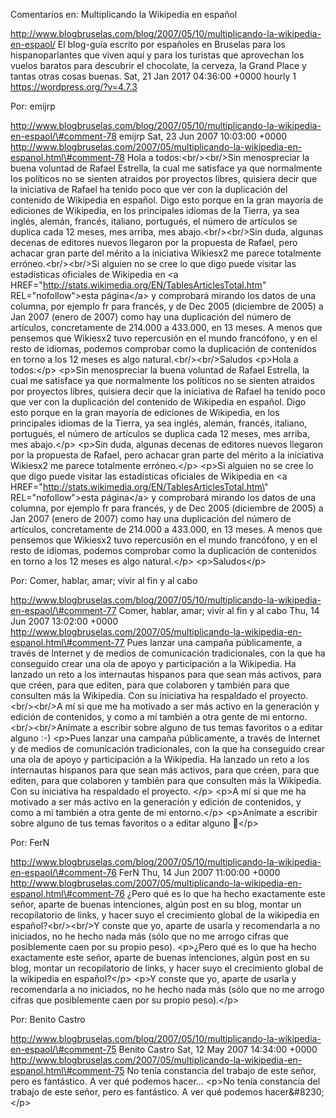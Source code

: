Comentarios en: Multiplicando la Wikipedia en español

http://www.blogbruselas.com/blog/2007/05/10/multiplicando-la-wikipedia-en-espaol/
El blog-guía escrito por españoles en Bruselas para los hispanoparlantes
que viven aquí y para los turistas que aprovechan los vuelos baratos
para descubrir el chocolate, la cerveza, la Grand Place y tantas otras
cosas buenas. Sat, 21 Jan 2017 04:36:00 +0000 hourly 1
https://wordpress.org/?v=4.7.3

Por: emijrp

http://www.blogbruselas.com/blog/2007/05/10/multiplicando-la-wikipedia-en-espaol/\#comment-78
emijrp Sat, 23 Jun 2007 10:03:00 +0000
http://www.blogbruselas.com/2007/05/multiplicando-la-wikipedia-en-espanol.html\#comment-78
Hola a todos:&lt;br/&gt;&lt;br/&gt;Sin menospreciar la buena voluntad de
Rafael Estrella, la cual me satisface ya que normalmente los políticos
no se sienten atraidos por proyectos libres, quisiera decir que la
iniciativa de Rafael ha tenido poco que ver con la duplicación del
contenido de Wikipedia en español. Digo esto porque en la gran mayoría
de ediciones de Wikipedia, en los principales idiomas de la Tierra, ya
sea inglés, alemán, francés, italiano, portugués, el número de artículos
se duplica cada 12 meses, mes arriba, mes
abajo.&lt;br/&gt;&lt;br/&gt;Sin duda, algunas decenas de editores nuevos
llegaron por la propuesta de Rafael, pero achacar gran parte del mérito
a la iniciativa Wikiesx2 me parece totalmente
erróneo.&lt;br/&gt;&lt;br/&gt;Si alguien no se cree lo que digo puede
visitar las estadísticas oficiales de Wikipedia en &lt;a
HREF=&quot;http://stats.wikimedia.org/EN/TablesArticlesTotal.htm&quot;
REL=&quot;nofollow&quot;&gt;esta página&lt;/a&gt; y comprobará mirando
los datos de una columna, por ejemplo fr para francés, y de Dec 2005
(diciembre de 2005) a Jan 2007 (enero de 2007) como hay una duplicación
del número de artículos, concretamente de 214.000 a 433.000, en 13
meses. A menos que pensemos que Wikiesx2 tuvo repercusión en el mundo
francófono, y en el resto de idiomas, podemos comprobar como la
duplicación de contenidos en torno a los 12 meses es algo
natural.&lt;br/&gt;&lt;br/&gt;Saludos \<p\>Hola a todos:\</p\> \<p\>Sin
menospreciar la buena voluntad de Rafael Estrella, la cual me satisface
ya que normalmente los políticos no se sienten atraidos por proyectos
libres, quisiera decir que la iniciativa de Rafael ha tenido poco que
ver con la duplicación del contenido de Wikipedia en español. Digo esto
porque en la gran mayoría de ediciones de Wikipedia, en los principales
idiomas de la Tierra, ya sea inglés, alemán, francés, italiano,
portugués, el número de artículos se duplica cada 12 meses, mes arriba,
mes abajo.\</p\> \<p\>Sin duda, algunas decenas de editores nuevos
llegaron por la propuesta de Rafael, pero achacar gran parte del mérito
a la iniciativa Wikiesx2 me parece totalmente erróneo.\</p\> \<p\>Si
alguien no se cree lo que digo puede visitar las estadísticas oficiales
de Wikipedia en \<a
HREF=\"http://stats.wikimedia.org/EN/TablesArticlesTotal.htm\"
REL=\"nofollow\"\>esta página\</a\> y comprobará mirando los datos de
una columna, por ejemplo fr para francés, y de Dec 2005 (diciembre de
2005) a Jan 2007 (enero de 2007) como hay una duplicación del número de
artículos, concretamente de 214.000 a 433.000, en 13 meses. A menos que
pensemos que Wikiesx2 tuvo repercusión en el mundo francófono, y en el
resto de idiomas, podemos comprobar como la duplicación de contenidos en
torno a los 12 meses es algo natural.\</p\> \<p\>Saludos\</p\>

Por: Comer, hablar, amar; vivir al fin y al cabo

http://www.blogbruselas.com/blog/2007/05/10/multiplicando-la-wikipedia-en-espaol/\#comment-77
Comer, hablar, amar; vivir al fin y al cabo Thu, 14 Jun 2007 13:02:00
+0000
http://www.blogbruselas.com/2007/05/multiplicando-la-wikipedia-en-espanol.html\#comment-77
Pues lanzar una campaña públicamente, a través de Internet y de medios
de comunicación tradicionales, con la que ha conseguido crear una ola de
apoyo y participación a la Wikipedia. Ha lanzado un reto a los
internautas hispanos para que sean más activos, para que créen, para que
editen, para que colaboren y también para que consulten más la
Wikipedia. Con su iniciativa ha respaldado el proyecto.
&lt;br/&gt;&lt;br/&gt;A mí si que me ha motivado a ser más activo en la
generación y edición de contenidos, y como a mí también a otra gente de
mi entorno.&lt;br/&gt;&lt;br/&gt;Anímate a escribir sobre alguno de tus
temas favoritos o a editar alguno :-) \<p\>Pues lanzar una campaña
públicamente, a través de Internet y de medios de comunicación
tradicionales, con la que ha conseguido crear una ola de apoyo y
participación a la Wikipedia. Ha lanzado un reto a los internautas
hispanos para que sean más activos, para que créen, para que editen,
para que colaboren y también para que consulten más la Wikipedia. Con su
iniciativa ha respaldado el proyecto. \</p\> \<p\>A mí si que me ha
motivado a ser más activo en la generación y edición de contenidos, y
como a mí también a otra gente de mi entorno.\</p\> \<p\>Anímate a
escribir sobre alguno de tus temas favoritos o a editar alguno 🙂\</p\>

Por: FerN

http://www.blogbruselas.com/blog/2007/05/10/multiplicando-la-wikipedia-en-espaol/\#comment-76
FerN Thu, 14 Jun 2007 11:00:00 +0000
http://www.blogbruselas.com/2007/05/multiplicando-la-wikipedia-en-espanol.html\#comment-76
¿Pero qué es lo que ha hecho exactamente este señor, aparte de buenas
intenciones, algún post en su blog, montar un recopilatorio de links, y
hacer suyo el crecimiento global de la wikipedia en
español?&lt;br/&gt;&lt;br/&gt;Y conste que yo, aparte de usarla y
recomendarla a no iniciados, no he hecho nada más (sólo que no me arrogo
cifras que posiblemente caen por su propio peso). \<p\>¿Pero qué es lo
que ha hecho exactamente este señor, aparte de buenas intenciones, algún
post en su blog, montar un recopilatorio de links, y hacer suyo el
crecimiento global de la wikipedia en español?\</p\> \<p\>Y conste que
yo, aparte de usarla y recomendarla a no iniciados, no he hecho nada más
(sólo que no me arrogo cifras que posiblemente caen por su propio
peso).\</p\>

Por: Benito Castro

http://www.blogbruselas.com/blog/2007/05/10/multiplicando-la-wikipedia-en-espaol/\#comment-75
Benito Castro Sat, 12 May 2007 14:34:00 +0000
http://www.blogbruselas.com/2007/05/multiplicando-la-wikipedia-en-espanol.html\#comment-75
No tenía constancia del trabajo de este señor, pero es fantástico. A ver
qué podemos hacer\... \<p\>No tenía constancia del trabajo de este
señor, pero es fantástico. A ver qué podemos hacer&\#8230;\</p\>

